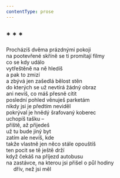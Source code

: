 ```yaml
---
contentType: prose
---
```


## \* \* \*

Procházíš dvěma prázdnými pokoji  
na pootevřené skříně se ti promítají filmy  
co se kdy událo  
vytřeštěně na ně hledíš  
a pak to zmizí  
a zbývá jen zašedlá bělost stěn  
do kterých se už nevtírá žádný obraz  
ani nevíš, co máš přesně cítit  
poslední pohled věnuješ parketám  
nikdy jsi je předtím neviděl  
pokrýval je hnědý šrafovaný koberec  
uchopíš tašku –  
příště, až přijedeš  
už tu bude jiný byt  
zatím ale nevíš, kde  
takže vlastně jen něco stále opouštíš  
ten pocit se tě ještě drží  
když čekáš na příjezd autobusu  
na zastávce, na kterou jsi přišel o půl hodiny  
     dřív, než jsi měl
